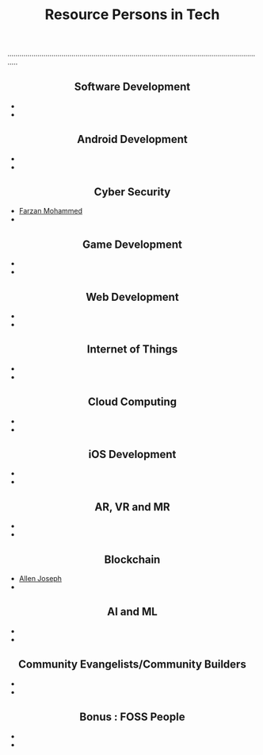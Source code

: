 # <center>Resource Persons in Tech</center>
\
\
.................................................................................................................................
## <center>Software Development</center>

-
-

## <center>Android Development</center>

-
-

## <center>Cyber Security</center>
- [Farzan Mohammed](https://github.com/ZeroPrime9)
-

## <center>Game Development</center>

-
-

## <center>Web Development</center>

-
-

## <center>Internet of Things</center>

-
-

## <center>Cloud Computing</center>

-
-

## <center>iOS Development</center>

-
-

## <center>AR, VR and MR</center>

-
-

## <center>Blockchain</center>

- [Allen Joseph](https://github.com/AllenAJ)
-

## <center>AI and ML</center>

-
-

## <center>Community Evangelists/Community Builders</center>

-
-

## <center> Bonus : FOSS People</center> 

-
-
